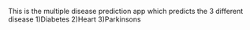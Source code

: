 This is the multiple disease prediction app which predicts the 3 different disease 
1)Diabetes
2)Heart
3)Parkinsons
